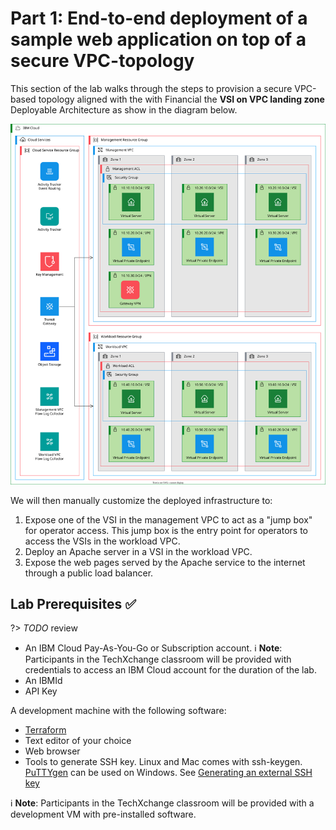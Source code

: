 # Part 1: End-to-end deployment of a sample web application on top of a secure VPC-topology

This section of the lab walks through the steps to provision a secure VPC-based topology aligned with the with Financial the **VSI on VPC landing zone** Deployable Architecture as show in the diagram below. 

![](https://raw.githubusercontent.com/terraform-ibm-modules/terraform-ibm-landing-zone/main/reference-architectures/vsi-vsi.drawio.svg 'size=60%' )

We will then manually customize the deployed infrastructure to:
1. Expose one of the VSI in the management VPC to act as a "jump box" for operator access. This jump box is the entry point for operators to access the VSIs in the workload VPC.
2. Deploy an Apache server in a VSI in the workload VPC.
3. Expose the web pages served by the Apache service to the internet through a public load balancer.


## Lab Prerequisites :white_check_mark:

?> _TODO_ review


- An IBM Cloud Pay-As-You-Go or Subscription account.
:information_source: **Note**:  Participants in the TechXchange classroom will be provided with credentials to access an IBM Cloud account for the duration of the lab.
- An IBMId
- API Key

A development machine with the following software:
- [Terraform](https://developer.hashicorp.com/terraform/tutorials/aws-get-started/install-cli)
- Text editor of your choice
- Web browser
- Tools to generate SSH key. Linux and Mac comes with ssh-keygen. [PuTTYgen](https://www.ssh.com/academy/ssh/putty/windows/puttygen) can be used on Windows. See [Generating an external SSH key](https://cloud.ibm.com/docs/vpc?topic=vpc-ssh-keys&interface=ui#generating-ssh-keys)

:information_source: **Note**:  Participants in the TechXchange classroom will be provided with a development VM with pre-installed software.